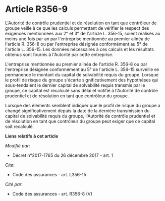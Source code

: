 # Article R356-9

L'Autorité de contrôle prudentiel et de résolution en tant que contrôleur de groupe veille à ce que les calculs permettant de
vérifier le respect des exigences mentionnées aux 2° et 3° de l'article L. 356-15, soient réalisés au moins une fois par an
par l'entreprise mentionnée au premier alinéa de l'article R. 356-8 ou par l'entreprise désignée conformément au 5° de
l'article L. 356-15. Les données nécessaires à ces calculs et les résultats obtenus sont fournis à l'Autorité par cette
entreprise.

L'entreprise mentionnée au premier alinéa de l'article R. 356-8 ou par l'entreprise désignée conformément au 5° de l'article
L. 356-15 surveille en permanence le montant du capital de solvabilité requis du groupe. Lorsque le profil de risque du
groupe s'écarte significativement des hypothèses qui sous-tendaient le dernier capital de solvabilité requis transmis par le
groupe, ce capital est recalculé sans délai et notifié à l'Autorité de contrôle prudentiel et de résolution en tant que
contrôleur du groupe.

Lorsque des éléments semblent indiquer que le profil de risque du groupe a changé significativement depuis la date de la
dernière transmission du capital de solvabilité requis du groupe, l'Autorité de contrôle prudentiel et de résolution en tant
que contrôleur du groupe peut exiger que ce capital soit recalculé.

**Liens relatifs à cet article**

_Modifié par_:

  - Décret n°2017-1765 du 26 décembre 2017 - art. 1

_Cite_:

  - Code des assurances - art. L356-15

_Cité par_:

  - Code des assurances - art. R356-8 (V)
